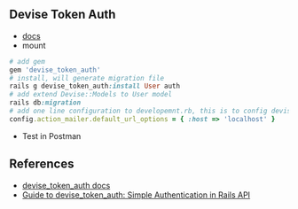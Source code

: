 ## Devise Token Auth
- [docs](https://www.rubydoc.info/gems/devise_token_auth/0.1.31#usage-tldr)
- mount
```ruby
# add gem
gem 'devise_token_auth'
# install, will generate migration file
rails g devise_token_auth:install User auth
# add extend Devise::Models to User model
rails db:migration
# add one line configuration to developemnt.rb, this is to config devise
config.action_mailer.default_url_options = { :host => 'localhost' }
```
- Test in Postman



## References
- [devise_token_auth docs](https://devise-token-auth.gitbook.io/devise-token-auth/)
- [Guide to devise_token_auth: Simple Authentication in Rails API ](https://dev.to/risafj/guide-to-devisetokenauth-simple-authentication-in-rails-api-pfj)